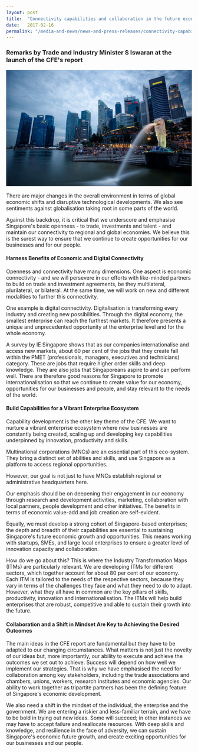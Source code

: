 ```yaml
---
layout: post
title:  "Connectivity capabilities and collaboration in the future economy"
date:   2017-02-16
permalink: "/media-and-news/news-and-press-releases/connectivity-capabilities-and-collaboration-in-the-future-economy"
---
```


### **Remarks by Trade and Industry Minister S Iswaran at the launch of the CFE's report**

![Connectivity capabilities and collaboration in the future economy](/images/connectivity-capabilities-and-collaboration-in-the-future-economy.png)

There are major changes in the overall environment in terms of global economic shifts and disruptive technological developments. We also see sentiments against globalisation taking root in some parts of the world.

Against this backdrop, it is critical that we underscore and emphasise Singapore's basic openness - to trade, investments and talent - and maintain our connectivity to regional and global economies. We believe this is the surest way to ensure that we continue to create opportunities for our businesses and for our people.

#### **Harness Benefits of Economic and Digital Connectivity**

Openness and connectivity have many dimensions. One aspect is economic connectivity - and we will persevere in our efforts with like-minded partners to build on trade and investment agreements, be they multilateral, plurilateral, or bilateral. At the same time, we will work on new and different modalities to further this connectivity.

One example is digital connectivity. Digitalisation is transforming every industry and creating new possibilities. Through the digital economy, the smallest enterprise can reach the furthest markets. It therefore presents a unique and unprecedented opportunity at the enterprise level and for the whole economy.

A survey by IE Singapore shows that as our companies internationalise and access new markets, about 60 per cent of the jobs that they create fall within the PMET (professionals, managers, executives and technicians) category. These are jobs that require higher order skills and deep knowledge. They are also jobs that Singaporeans aspire to and can perform well. There are therefore good reasons for Singapore to promote internationalisation so that we continue to create value for our economy, opportunities for our businesses and people, and stay relevant to the needs of the world.

#### **Build Capabilities for a Vibrant Enterprise Ecosystem**

Capability development is the other key theme of the CFE. We want to nurture a vibrant enterprise ecosystem where new businesses are constantly being created, scaling up and developing key capabilities underpinned by innovation, productivity and skills.

Multinational corporations (MNCs) are an essential part of this eco-system. They bring a distinct set of abilities and skills, and use Singapore as a platform to access regional opportunities.

However, our goal is not just to have MNCs establish regional or administrative headquarters here.

Our emphasis should be on deepening their engagement in our economy through research and development activities, marketing, collaboration with local partners, people development and other initiatives. The benefits in terms of economic value-add and job creation are self-evident.

Equally, we must develop a strong cohort of Singapore-based enterprises; the depth and breadth of their capabilities are essential to sustaining Singapore's future economic growth and opportunities. This means working with startups, SMEs, and large local enterprises to ensure a greater level of innovation capacity and collaboration.

How do we go about this? This is where the Industry Transformation Maps (ITMs) are particularly relevant. We are developing ITMs for different sectors, which together account for about 80 per cent of our economy. Each ITM is tailored to the needs of the respective sectors, because they vary in terms of the challenges they face and what they need to do to adapt. However, what they all have in common are the key pillars of skills, productivity, innovation and internationalisation. The ITMs will help build enterprises that are robust, competitive and able to sustain their growth into the future.

#### **Collaboration and a Shift in Mindset Are Key to Achieving the Desired Outcomes**

The main ideas in the CFE report are fundamental but they have to be adapted to our changing circumstances. What matters is not just the novelty of our ideas but, more importantly, our ability to execute and achieve the outcomes we set out to achieve. Success will depend on how well we implement our strategies. That is why we have emphasised the need for collaboration among key stakeholders, including the trade associations and chambers, unions, workers, research institutes and economic agencies. Our ability to work together as tripartite partners has been the defining feature of Singapore's economic development.

We also need a shift in the mindset of the individual, the enterprise and the government. We are entering a riskier and less-familiar terrain, and we have to be bold in trying out new ideas. Some will succeed; in other instances we may have to accept failure and reallocate resources. With deep skills and knowledge, and resilience in the face of adversity, we can sustain Singapore's economic future growth, and create exciting opportunities for our businesses and our people.

